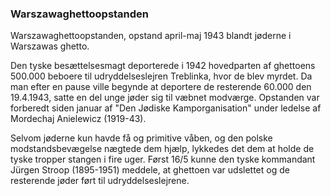### Warszawaghettoopstanden


Warszawaghettoopstanden, opstand april-maj 1943 blandt jøderne i Warszawas ghetto.

Den tyske besættelsesmagt deporterede i 1942 hovedparten af ghettoens 500.000 beboere til udryddelseslejren Treblinka, hvor de blev myrdet. Da man efter en pause ville begynde at deportere de resterende 60.000 den 19.4.1943, satte en del unge jøder sig til væbnet modværge. Opstanden var forberedt siden januar af "Den Jødiske Kamporganisation" under ledelse af Mordechaj Anielewicz (1919-43).

Selvom jøderne kun havde få og primitive våben, og den polske modstandsbevægelse nægtede dem hjælp, lykkedes det dem at holde de tyske tropper stangen i fire uger. Først 16/5 kunne den tyske kommandant Jürgen Stroop (1895-1951) meddele, at ghettoen var udslettet og de resterende jøder ført til udryddelseslejrene.